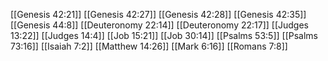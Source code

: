[[Genesis 42:21]]
[[Genesis 42:27]]
[[Genesis 42:28]]
[[Genesis 42:35]]
[[Genesis 44:8]]
[[Deuteronomy 22:14]]
[[Deuteronomy 22:17]]
[[Judges 13:22]]
[[Judges 14:4]]
[[Job 15:21]]
[[Job 30:14]]
[[Psalms 53:5]]
[[Psalms 73:16]]
[[Isaiah 7:2]]
[[Matthew 14:26]]
[[Mark 6:16]]
[[Romans 7:8]]
